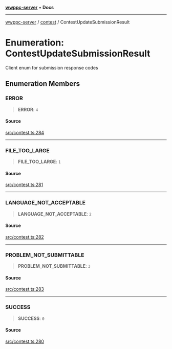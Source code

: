 [**wwppc-server**](../../README.md) • **Docs**

***

[wwppc-server](../../modules.md) / [contest](../README.md) / ContestUpdateSubmissionResult

# Enumeration: ContestUpdateSubmissionResult

Client enum for submission response codes

## Enumeration Members

### ERROR

> **ERROR**: `4`

#### Source

[src/contest.ts:284](https://github.com/WWPPC/WWPPC-server/blob/7d555ed708ef67895244cc584473d7c0aa4c1395/src/contest.ts#L284)

***

### FILE\_TOO\_LARGE

> **FILE\_TOO\_LARGE**: `1`

#### Source

[src/contest.ts:281](https://github.com/WWPPC/WWPPC-server/blob/7d555ed708ef67895244cc584473d7c0aa4c1395/src/contest.ts#L281)

***

### LANGUAGE\_NOT\_ACCEPTABLE

> **LANGUAGE\_NOT\_ACCEPTABLE**: `2`

#### Source

[src/contest.ts:282](https://github.com/WWPPC/WWPPC-server/blob/7d555ed708ef67895244cc584473d7c0aa4c1395/src/contest.ts#L282)

***

### PROBLEM\_NOT\_SUBMITTABLE

> **PROBLEM\_NOT\_SUBMITTABLE**: `3`

#### Source

[src/contest.ts:283](https://github.com/WWPPC/WWPPC-server/blob/7d555ed708ef67895244cc584473d7c0aa4c1395/src/contest.ts#L283)

***

### SUCCESS

> **SUCCESS**: `0`

#### Source

[src/contest.ts:280](https://github.com/WWPPC/WWPPC-server/blob/7d555ed708ef67895244cc584473d7c0aa4c1395/src/contest.ts#L280)
